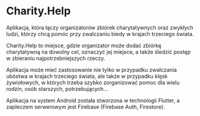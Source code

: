 # Charity.Help

Aplikacja, która łączy organizatorów zbiórek charytatywnych oraz zwykłych ludzi, którzy chcą pomóc przy zwalczaniu biedy w krajach trzeciego świata. 

Charity.Help to miejsce, gdzie organizator może dodać zbiórkę charytatywną na dowolny cel, oznaczyć jej miejsce, a także śledzić postęp w zbieraniu najpotrzebniejszych rzeczy. 

Aplikacja może mieć zastosowanie nie tylko w przypadku zwalczania ubóstwa w krajach trzeciego świata, ale także w przypadku klęsk żywiołowych, w których trzeba szybko zorganizować pomoc dla wielu rodzin, osób starszych, potrzebujących...

Aplikacja na system Android została stworzona w technologii Flutter, a zapleczem serwerowym jest Firebase (Firebase Auth, Firestore). 